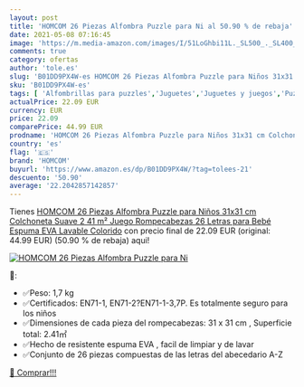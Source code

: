 ```yaml
---
layout: post
title: 'HOMCOM 26 Piezas Alfombra Puzzle para Ni al 50.90 % de rebaja'
date: 2021-05-08 07:16:45
image: 'https://m.media-amazon.com/images/I/51LoGhbi11L._SL500_._SL400_.jpg'
comments: true
category: ofertas
author: 'tole.es'
slug: 'B01DD9PX4W-es HOMCOM 26 Piezas Alfombra Puzzle para Niños 31x31 cm...'
sku: 'B01DD9PX4W-es'
tags: [ 'Alfombrillas para puzzles','Juguetes','Juguetes y juegos','Puzzles y rompecabezas','homcom','puzzle','rompecabezas', ]
actualPrice: 22.09 EUR
currency: EUR
price: 22.09
comparePrice: 44.99 EUR
prodname: 'HOMCOM 26 Piezas Alfombra Puzzle para Niños 31x31 cm Colchoneta Suave 2 41 m² Juego Rompecabezas 26 Letras para Bebé Espuma EVA Lavable Colorido'
country: 'es'
flag: '🇪🇸'
brand: 'HOMCOM'
buyurl: 'https://www.amazon.es/dp/B01DD9PX4W/?tag=tolees-21'
descuento: '50.90'
average: '22.2042857142857'
---
```


Tienes [HOMCOM 26 Piezas Alfombra Puzzle para Niños 31x31 cm Colchoneta Suave 2 41 m² Juego Rompecabezas 26 Letras para Bebé Espuma EVA Lavable Colorido](https://www.amazon.es/dp/B01DD9PX4W/?tag=tolees-21) con precio final de  22.09 EUR (original: 44.99 EUR) (50.90 %  de rebaja) aqui!

[![HOMCOM 26 Piezas Alfombra Puzzle para Ni](https://m.media-amazon.com/images/I/51LoGhbi11L._SL500_._SL400_.jpg)](https://www.amazon.es/dp/B01DD9PX4W/?tag=tolees-21)

🔎:

- ✅Peso: 1,7 kg
- ✅Certificados: EN71-1, EN71-2?EN71-1-3,7P. Es totalmente seguro para los niños
- ✅Dimensiones de cada pieza del rompecabezas: 31 x 31 cm , Superficie total: 2.41㎡
- ✅Hecho de resistente espuma EVA , facil de limpiar y de lavar
- ✅Conjunto de 26 piezas compuestas de las letras del abecedario A-Z

[🛒 Comprar!!!](https://www.amazon.es/dp/B01DD9PX4W/?tag=tolees-21)
